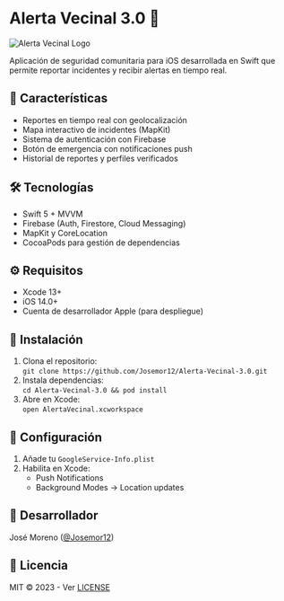 # Alerta Vecinal 3.0 🚨  
![Alerta Vecinal Logo](https://github.com/Josemor12/Alerta-Vecinal-3.0/blob/main/logo.png)  

Aplicación de seguridad comunitaria para iOS desarrollada en Swift que permite reportar incidentes y recibir alertas en tiempo real.  

## 📱 Características  
- Reportes en tiempo real con geolocalización  
- Mapa interactivo de incidentes (MapKit)  
- Sistema de autenticación con Firebase  
- Botón de emergencia con notificaciones push  
- Historial de reportes y perfiles verificados  

## 🛠 Tecnologías  
- Swift 5 + MVVM  
- Firebase (Auth, Firestore, Cloud Messaging)  
- MapKit y CoreLocation  
- CocoaPods para gestión de dependencias  

## ⚙️ Requisitos  
- Xcode 13+  
- iOS 14.0+  
- Cuenta de desarrollador Apple (para despliegue)  

## 🚀 Instalación  
1. Clona el repositorio:  
`git clone https://github.com/Josemor12/Alerta-Vecinal-3.0.git`  
2. Instala dependencias:  
`cd Alerta-Vecinal-3.0 && pod install`  
3. Abre en Xcode:  
`open AlertaVecinal.xcworkspace`  

## 🔧 Configuración  
1. Añade tu `GoogleService-Info.plist`  
2. Habilita en Xcode:  
   - Push Notifications  
   - Background Modes → Location updates  

## 👤 Desarrollador  
José Moreno ([@Josemor12](https://github.com/Josemor12))  

## 📄 Licencia  
MIT © 2023 - Ver [LICENSE](LICENSE)
